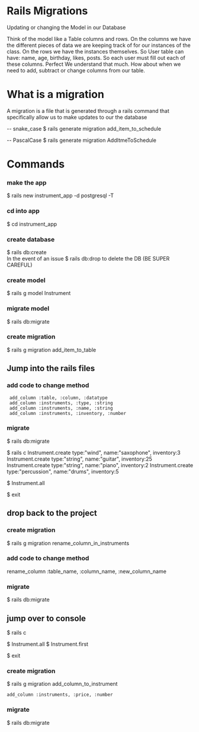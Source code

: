 # Rails Migrations
Updating or changing the Model in our Database

Think of the model like a Table columns and rows. On the columns we have the different pieces of data we are keeping track of for our instances of the class. On the rows we have the instances themselves. 
So User table can have: name, age, birthday, likes, posts. So each user must fill out each of these columns. Perfect We understand that much. How about when we need to add, subtract or change columns from our table.


# What is a migration
A migration is a file that is generated through a rails command that specifically allow us to make updates to our the database

-- snake_case
$ rails generate migration add_item_to_schedule

-- PascalCase
$ rails generate migration AddItmeToSchedule



# Commands 
 ### make the app
$ rails new instrument_app -d postgresql -T
 ### cd into app
$ cd instrument_app
 ### create database
$ rails db:create   
      In the event of an issue 
$ rails db:drop to delete the DB (BE SUPER CAREFUL)
 ### create model
$ rails g model Instrument 
 ### migrate model
$ rails db:migrate
 ### create migration
$ rails g migration add_item_to_table
  
  ## Jump into the rails files
  ### add code to change method
     add_column :table, :column, :datatype
     add_column :instruments, :type, :string
     add_column :instruments, :name, :string
     add_column :instruments, :inventory, :number
 ### migrate
$ rails db:migrate

$ rails c 
Instrument.create type:"wind", name:"saxophone", inventory:3
Instrument.create type:"string", name:"guitar", inventory:25
Instrument.create type:"string", name:"piano", inventory:2
Instrument.create type:"percussion", name:"drums", inventory:5

$ Instrument.all

$ exit
## drop back to the project
 ### create migration
$ rails g migration rename_column_in_instruments

### add code to change method
  rename_column :table_name, :column_name, :new_column_name 
 ### migrate
$ rails db:migrate

## jump over to console
$ rails c

$ Instrument.all
$ Instrument.first

$ exit

 ### create migration

$ rails g migration add_column_to_instrument

    add_column :instruments, :price, :number

 ### migrate
$ rails db:migrate

